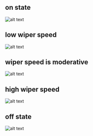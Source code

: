 ## on state
![alt text]()
## low wiper speed
![alt text]()
## wiper speed is moderative
![alt text]()
## high wiper speed
![alt text]()
## off state
![alt text]()
